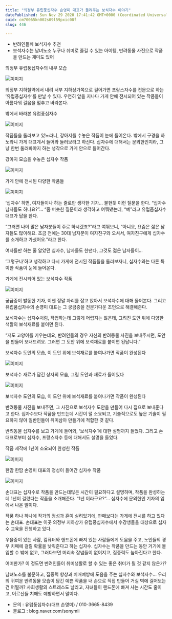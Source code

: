 ```yaml
---
title: "의정부 유럽풍십자수 손영미 대표가 들려주는 보석자수 이야기"
datePublished: Sun Nov 29 2020 17:41:42 GMT+0000 (Coordinated Universal Time)
cuid: cm70065kn002s09l59pxic08f
slug: 446

---
```



- 반려인들께 보석자수 추천
- 보석자수는 남녀노소 누구나 취미로 즐길 수 있는 아이템, 반려동물 사진으로 작품을 만드는 재미도 있어

의정부 유럽풍십자수의 내부 모습

![이미지](https://cdn.hashnode.com/res/hashnode/image/upload/v1739249357209/a6ede807-46a2-400c-9112-4d5cc11d6c87.jpeg)

의정부 지하철역에서 내려 서부 지하상가쪽으로 걸어가면 프랑스자수를 전문으로 하는 ‘유럽풍십자수’를 만날 수 있다. 우연히 앞을 지나다 가게 안에 전시되어 있는 작품들이 아름다워 걸음을 멈추고 바라본다.

밖에서 바라본 유럽풍십자수

![이미지](https://cdn.hashnode.com/res/hashnode/image/upload/v1739249358941/46ad12ea-1654-4ab3-89d5-348406ead132.jpeg)

작품들을 둘러보고 있노라니, 강아지를 수놓은 작품이 눈에 들어온다. 밖에서 구경을 하노라니 가게 대표계서 들어와 둘러보라고 하신다. 십자수에 대해서는 문외한인지라, 그냥 한번 둘러봐야지 하는 생각으로 가게 안으로 들어간다.

강아지 모습을 수놓은 십자수 작품

![이미지](https://cdn.hashnode.com/res/hashnode/image/upload/v1739249360795/d9fc27ee-0c57-4bba-aa2a-2c3647030a2b.jpeg)

가게 안에 전시된 다양한 작품들

![이미지](https://cdn.hashnode.com/res/hashnode/image/upload/v1739249362460/f38d5614-1bdc-4bb9-b264-d797dec92911.jpeg)

‘십자수’ 하면, 여자들이나 하는 줄로만 생각한 기자… 불현듯 이런 질문을 한다. “십자수 남자들도 하나요?”… “좀 머슷한 질문이라 생각하고 여쭤봤는데, “예”라고 유럽품십자수 대표가 답을 한다.

“그러면 나이 많은 남자분들이 주로 하시겠죠?”라고 여쭤보니, “아니요, 요즘은 젊은 남자들도 많이해요. 조금 전에는 30대 남자분이 여자친구와 오셔서, 여자친구에게 십자수를 소개하고 가셨어요.”라고 한다.

여자들만 하는 줄 알았던 십자수, 남자들도 한댄다, 그것도 젊은 남자들이…

‘그렇구나’하고 생각하고 다시 가게에 전시된 작품들을 둘러보자니, 십자수와는 다른 특이한 작품이 눈에 들어온다.

가게에 전시되어 있는 보석자수 작품

![이미지](https://cdn.hashnode.com/res/hashnode/image/upload/v1739249364564/2153f5c5-bcbd-4fdc-9add-f819a4a084b2.jpeg)

궁금증이 발동한 기자, 이젠 정말 자리를 잡고 앉아서 보석자수에 대해 물어본다. 그리고 유럽품십자수의 손영미 대표는 그 궁금증을 전문가다운 조언으로 해결해준다.

보석자수는 십자수처럼, 작업하는데 그렇게 어렵지는 않은데, 그려진 도안 위에 다양한 색깔의 보석재료를 붙이면 된다.

“저도 고양이를 키우는데요, 반려인들의 경우 자신의 반려동물 사진을 보내주시면, 도안을 만들어 보내드려요. 그러면 그 도안 위에 보석재료를 붙이면 된답니다.”

보석자수 도안의 모습, 이 도안 위에 보석재료를 붙여나가면 작품이 완성된다

![이미지](https://cdn.hashnode.com/res/hashnode/image/upload/v1739249366364/d3477b79-6e36-42fc-a91b-11c443394205.jpeg)

보석자수 재료가 담긴 상자의 모습, 그림 도안과 재료가 들어있다

![이미지](https://cdn.hashnode.com/res/hashnode/image/upload/v1739249368451/117596a8-1cc9-4192-bead-eab6b4e123fb.jpeg)

보석자수 도안의 모습, 이 도안 위에 보석재료를 붙여나가면 작품이 완성된다

반려동물 사진을 보내주면, 그 사진으로 보석자수 도안을 만들어 다시 집으로 보내준다고 한다. 십자수보다 작품을 만드는데 시간이 덜 소요되고, 기술적으로도 높은 기술이 필요하지 않아 일반인들이 취미삼아 만들기에 적합한 것 같다.

반려동물 십자수를 보고 가게에 들어와, ‘보석자수’에 대한 설명까지 들었다. 그리고 손대표로부터 십자수, 프랑스자수 등에 대해서도 설명을 들었다.

작품 제작에 1년이 소요되어 완성한 작품

![이미지](https://cdn.hashnode.com/res/hashnode/image/upload/v1739249370348/c91be08a-dab9-43cb-9883-4c02a2e08b26.jpeg)

한땀 한땀 손영미 대표의 정성이 들어간 십자수 작품

![이미지](https://cdn.hashnode.com/res/hashnode/image/upload/v1739249372304/fbacbfa9-e087-4520-8526-4c14ae6a21ae.jpeg)

손대표는 십자수로 작품을 만드는데많은 시간이 필요하다고 설명하며, 작품을 완성하는 데 1년이 걸렸다는 작품을 소개해준다. “1년 이라구요?”… 십자수에 문외한인 기자의 입에서 나온 말이다.

작품 하나 하나에 작가의 정성과 혼이 실려있기에, 판매보다는 가게에 전시를 하고 있다는 손대표. 손대표는 이곳 의정부 지하상가 유럽풍십자수에서 수강생들을 대상으로 십자수 교육을 진행하고 있다.

우을증이 있는 사람, 컴퓨터와 핸드폰에 빠져 있는 사람들에게 도움을 주고, 노인들의 경우 치매에 걸릴 확률을 낮춰준다고 하는 십자수. 십자수는 작품을 만드는 동안 거기에 몰입할 수 밖에 없고, 그러다보면 머리속 잡념들이 없어지고, 집중력도 높아진다고 한다.

어떠한가? 이 정도면 반려인들이 취미생활로 할 수 있는 좋은 취미가 될 것 같지 않은가?

남녀노소를 불문하고, 집중력 향상과 치매예방에 도움을 주는 십자수와 보석자수… 우리의 귀여운 반려동물 모습이 담긴 예쁜 작품을 내 손으로 직접 만들어 거실 벽에 걸어보는 건 어떨까? 사회생활의 스트레스도 날리고, 자녀들이 핸드폰에 빠져 사는 시간도 줄이고, 어르신들 치매도 예방하면서 말이다.

- 문의 : 유럽풍십자수(대표 손영미) / 010-3665-8439
- 블로그 : blog.naver.com/sonymii